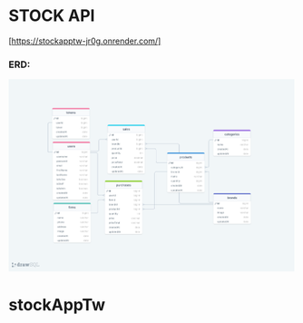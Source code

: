 # STOCK API
[https://stockapptw-jr0g.onrender.com/]
### ERD:

![ERD](./erdStockAPI.png)
# stockAppTw
